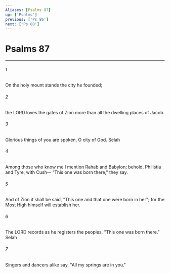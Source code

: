 ```yaml
---
Aliases: [Psalms 87]
up: ['Psalms']
previous: ['Ps 86']
next: ['Ps 88']
---
```

# Psalms 87
***



###### 1 
On the holy mount stands the city he founded; 

###### 2 
the LORD loves the gates of Zion more than all the dwelling places of Jacob. 

###### 3 
Glorious things of you are spoken, O city of God. Selah 

###### 4 
Among those who know me I mention Rahab and Babylon; behold, Philistia and Tyre, with Cush-- "This one was born there," they say. 

###### 5 
And of Zion it shall be said, "This one and that one were born in her"; for the Most High himself will establish her. 

###### 6 
The LORD records as he registers the peoples, "This one was born there." Selah 

###### 7 
Singers and dancers alike say, "All my springs are in you."
